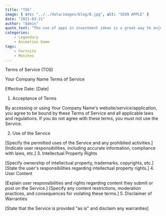 ```yaml
---
title: "TOS"
image: { src: "../../data/images/blog/8.jpg", alt: "SEEN APPLE" }
date: "2021-03-21"
author: "Admin"
quote_text: "The use of apps in investment ideas is a great way to enjoy the convenience."
categories:
    - Legendary
    - Animation Game
tags:
    - Fortnite
    - Matches
---
```

Terms of Service (TOS)

Your Company Name Terms of Service

Effective Date: [Date]

1. Acceptance of Terms

By accessing or using Your Company Name's website/service/application, you agree to be bound by these Terms of Service and all applicable laws and regulations. If you do not agree with these terms, you must not use the Service.

2. Use of the Service

[Specify the permitted uses of the Service and any prohibited activities.]
[Indicate user responsibilities, including accurate information, compliance with laws, etc.]
3. Intellectual Property Rights

[Specify ownership of intellectual property, trademarks, copyrights, etc.]
[State the user's responsibilities regarding intellectual property rights.]
4. User Content

[Explain user responsibilities and rights regarding content they submit or post on the Service.]
[Specify any content restrictions, moderation practices, and consequences for violating these terms.]
5. Disclaimer of Warranties

[State that the Service is provided "as is" and disclaim any warranties]
